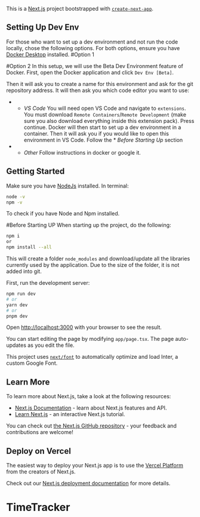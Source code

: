 This is a [Next.js](https://nextjs.org/) project bootstrapped with [`create-next-app`](https://github.com/vercel/next.js/tree/canary/packages/create-next-app).

## Setting Up Dev Env
For those who want to set up a dev environment and not run the code locally, chose the following options. For both options, ensure you have [Docker Desktop](https://www.docker.com/) installed.
#Option 1

#Option 2
In this setup, we will use the Beta Dev Environment feature of Docker.
First, open the Docker application and click `Dev Env [Beta]`.

Then it will ask you to create a name for this environment and ask for the git repository address.
It will then ask you which code editor you want to use:
- * *VS Code* 
You will need open VS Code and navigate to `extensions`.
You must download `Remote Containers`/`Remote Development` (make sure you also download everything inside this extension pack).
Press continue. Docker will then start to set up a dev environment in a container. Then it will ask you if you would like to open this environment in VS Code.
Follow the * *Before Starting Up* section


- * *Other* 
Follow instructions in docker or google it.



## Getting Started
Make sure you have [NodeJs](https://nodejs.org/en) installed.
In terminal:
```bash
node -v
npm -v
```
To check if you have Node and Npm installed.

#Before Starting UP
When starting up the project, do the following:
```bash
npm i
or
npm install --all
```
This will create a folder `node_modules` and download/update all the libraries currently used by the application. Due to the size of the folder, it is not added into git.

First, run the development server:

```bash
npm run dev
# or
yarn dev
# or
pnpm dev
```

Open [http://localhost:3000](http://localhost:3000) with your browser to see the result.

You can start editing the page by modifying `app/page.tsx`. The page auto-updates as you edit the file.

This project uses [`next/font`](https://nextjs.org/docs/basic-features/font-optimization) to automatically optimize and load Inter, a custom Google Font.

## Learn More

To learn more about Next.js, take a look at the following resources:

- [Next.js Documentation](https://nextjs.org/docs) - learn about Next.js features and API.
- [Learn Next.js](https://nextjs.org/learn) - an interactive Next.js tutorial.

You can check out [the Next.js GitHub repository](https://github.com/vercel/next.js/) - your feedback and contributions are welcome!

## Deploy on Vercel

The easiest way to deploy your Next.js app is to use the [Vercel Platform](https://vercel.com/new?utm_medium=default-template&filter=next.js&utm_source=create-next-app&utm_campaign=create-next-app-readme) from the creators of Next.js.

Check out our [Next.js deployment documentation](https://nextjs.org/docs/deployment) for more details.
# TimeTracker
